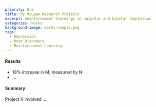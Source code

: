 ```yaml
---
priority: 0.6
title: My McLean Research Projects
excerpt: Reinforcement learnings in unipolar and bipolar depression
categories: works
background-image: works-sample.png
tags:
  - Depression
  - Mood Disorders
  - Reinforcement Learning
---
```


#### Results

- 18% increase in M, measured by N
- ...

#### Summary

Project X involved ....
